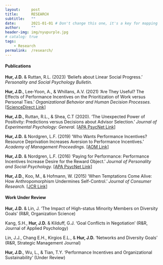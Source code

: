 ```yaml
---
layout:     post
title:      RESEARCH
subtitle:   ""
date:       2021-01-01 # Don't change this one, it's a key for mapping
author:     ""
header-img: img/nyupurple.jpg
# catalog: true
tags:
    - Research
permalink:  /research/
---
```


#### Publications

**Hur, J.D.** & Ruttan, R.L. (2023) ‘Beliefs about Linear Social Progress.’ *Personality and Social Psychology Bulletin.*

**Hur, J.D.**, Lee-Yoon, A., & Whillans, A.V. (2021) ‘Are They Useful? The Effects of Performance Incentives on the Prioritization of Work versus Personal Ties.’ *Organizational Behavior and Human Decision Processes.* [[ScienceDirect Link]](https://www.sciencedirect.com/science/article/pii/S0749597821000492) 

**Hur, J.D.**, Ruttan, R.L., & Shea, C.T (2020). ‘The Unexpected Power of Positivity: Predictions versus Decisions about Advisor Selection.’ *Journal of Experimental Psychology: General.* [[APA PsycNet Link]](https://psycnet.apa.org/record/2020-18215-001)

**Hur, J.D.** & Nordgren, L.F. (2019) ‘Who Wants Performance Incentives? Resource Deprivation Increases Aversion to Performance Incentives.’ *Academy of Management Proceedings.* [[AOM Link]](https://journals.aom.org/doi/abs/10.5465/AMBPP.2019.11425abstract)

**Hur, J.D.** & Nordgren, L.F. (2016) ‘Paying for Performance: Performance Incentives Increase Desire for the Reward Object.’ *Journal of Personality and Social Psychology.* [[APA PsycNet Link]](https://psycnet.apa.org/fulltext/2016-34473-001.html)

**Hur, J.D.**, Koo, M., & Hofmann, W. (2015) ‘When Temptations Come Alive: How Anthropomorphism Undermines Self-Control.’ *Journal of Consumer Research.* [[JCR Link]](https://academic.oup.com/jcr/article/42/2/340/1817421)

#### Work Under Review

**Hur, J.D.** & Lin, J. ‘The Impact of High-status Minority Members on Diversity Goals’ (R&R, Organization Science)

Kang, S.H., **Hur, J.D.** & Kilduff, G.J. ‘Goal Conflicts in Negotiation’ (R&R, Journal of Applied Psychology)

Lin, J.J., Chang E.H., Kirgios E.L., & **Hur, J.D.** ‘Networks and Diversity Goals’ (R&R, Strategic Management Journal)

**Hur, J.D.**, Wu, L., & Tian, T.Y. ‘Performance Incentives and Organizational Sustainability’ (Under Review)
